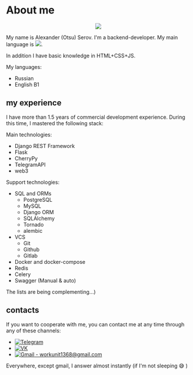 # About me

<div align="center">
<img src="https://media.tenor.com/images/2ae78a42a4d715ce209ee3ee38d3e72f/tenor.gif">
</div>

<img src="https://komarev.com/ghpvc/?username=your-github-Archick-K&style=flat-square&color=blue" alt=""/>

My name is Alexander (Otsu) Serov. I'm a backend-developer. My main language is ![](https://img.shields.io/badge/python-3-blue).

In addition  I have basic knowledge in HTML+CSS+JS.

My languages:
- Russian
- English B1

## my experience
I have more than 1.5 years of commercial development experience. During this time, I mastered the following stack:

Main technologies:
- Django REST Framework
- Flask
- CherryPy
- TelegramAPI
- web3

Support technologies:
- SQL and ORMs
  - PostgreSQL
  - MySQL
  - Django ORM
  - SQLAlchemy
  - Tornado
  - alembic
- VCS
  - Git
  - Github
  - Gitlab
- Docker and docker-compose
- Redis
- Celery
- Swagger (Manual & auto)

The lists are being complementing...)

## contacts
If you want to cooperate with me, you can contact me at any time through any of these channels:
- <a href="https://t.me/alxotsu">
    <img src="https://img.shields.io/badge/Telegram-blue?logo=telegram&logoColor=white" alt="Telegram"/>
  </a>
- <a href="https://vk.com/alxotsu">
    <img src="https://img.shields.io/badge/VK-blue?logo=vk&logoColor=white" alt="VK"/>
  </a>
- <a href="mailto:workunit1368@gmail.com">
    <img src="https://img.shields.io/badge/Gmail-white?logo=gmail&logoColor=red" alt="Gmail"/> - workunit1368@gmail.com
  </a>
Everywhere, except gmail, I answer almost instantly (if I'm not sleeping 😅 )
